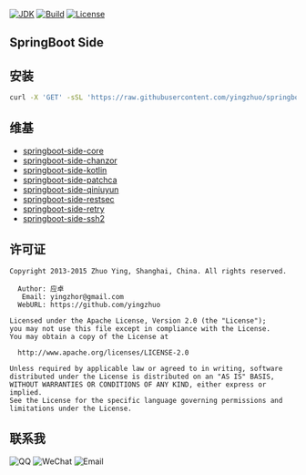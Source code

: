 [![JDK](http://img.shields.io/badge/JDK-v8.0-yellow.svg)](http://www.oracle.com/technetwork/java/javase/downloads/index.html)
[![Build](http://img.shields.io/badge/Build-Maven_2-green.svg)](https://maven.apache.org/)
[![License](http://img.shields.io/badge/License-Apache_2-red.svg)](http://www.apache.org/licenses/LICENSE-2.0)

SpringBoot Side
---

安装
---

```bash
curl -X 'GET' -sSL 'https://raw.githubusercontent.com/yingzhuo/springboot-side/master/install.sh' | sh
```

维基
---

* [springboot-side-core](https://github.com/yingzhuo/springboot-side/tree/master/springboot-side-core)
* [springboot-side-chanzor](https://github.com/yingzhuo/springboot-side/tree/master/springboot-side-chanzor)
* [springboot-side-kotlin](https://github.com/yingzhuo/springboot-side/tree/master/springboot-side-kotlin)
* [springboot-side-patchca](https://github.com/yingzhuo/springboot-side/tree/master/springboot-side-patchca)
* [springboot-side-qiniuyun](https://github.com/yingzhuo/springboot-side/tree/master/springboot-side-qiniuyun)
* [springboot-side-restsec](https://github.com/yingzhuo/springboot-side/tree/master/springboot-side-restsec)
* [springboot-side-retry](https://github.com/yingzhuo/springboot-side/tree/master/springboot-side-retry)
* [springboot-side-ssh2](https://github.com/yingzhuo/springboot-side/tree/master/springboot-side-ssh2)

许可证
---

```
Copyright 2013-2015 Zhuo Ying, Shanghai, China. All rights reserved.

  Author: 应卓
   Email: yingzhor@gmail.com
  WebURL: https://github.com/yingzhuo

Licensed under the Apache License, Version 2.0 (the "License");
you may not use this file except in compliance with the License.
You may obtain a copy of the License at

  http://www.apache.org/licenses/LICENSE-2.0

Unless required by applicable law or agreed to in writing, software
distributed under the License is distributed on an "AS IS" BASIS,
WITHOUT WARRANTIES OR CONDITIONS OF ANY KIND, either express or implied.
See the License for the specific language governing permissions and
limitations under the License.
```

联系我
---
![QQ](http://img.shields.io/badge/QQ-23007067-blue.svg)
![WeChat](http://img.shields.io/badge/WeChat-yingzhor-blue.svg)
![Email](http://img.shields.io/badge/Email-yingzhor@gmail.com-blue.svg)
